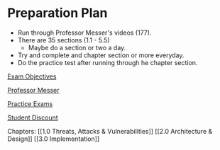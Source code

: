 # Preparation Plan
- Run through Professor Messer's videos (177).
- There are 35 sections (1.1 - 5.5)
	- Maybe do a section or two a day.
- Try and complete and chapter section or more everyday.
- Do the practice test after running through he chapter section.

[Exam Objectives](https://www.certblaster.com/wp-content/uploads/2020/11/CompTIA-Security-SY0-601-Exam-Objectives-1.0.pdf)

[Professor Messer](https://www.youtube.com/playlist?list=PLG49S3nxzAnkL2ulFS3132mOVKuzzBxA8)

[Practice Exams](https://www.examcompass.com/comptia/security-plus-certification/free-security-plus-practice-tests)

[Student Discount](https://academic-store.comptia.org/Certification-Vouchers/c/11332?facetValueFilter=tenant~user-type:individual&)

Chapters:
[[1.0 Threats, Attacks & Vulnerabilities]]
[[2.0 Architecture & Design]]
[[3.0 Implementation]]